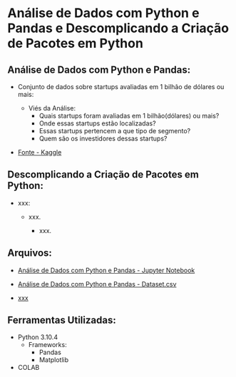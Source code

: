 # Análise de Dados com Python e Pandas e Descomplicando a Criação de Pacotes em Python

## Análise de Dados com Python e Pandas: 

- Conjunto de dados sobre startups avaliadas em 1 bilhão de dólares ou mais: 

  - Viés da Análise: 
    - Quais startups foram avaliadas em 1 bilhão(dólares) ou mais? 
    - Onde essas startups estão localizadas? 
    - Essas startups pertencem a que tipo de segmento? 
    - Quem são os investidores dessas startups?

- [Fonte - Kaggle](https://www.kaggle.com/datasets/thedevastator/startups-valued-at-1-billion-or-more?resource=download)


## Descomplicando a Criação de Pacotes em Python: 

- xxx: 

  - xxx.

    - xxx.


## Arquivos: 

- [Análise de Dados com Python e Pandas - Jupyter Notebook](https://github.com/bccalegari/python_developer_dio/blob/main/Tratamento%20de%20Dados/analise_dados_python_pandas.ipynb)

- [Análise de Dados com Python e Pandas - Dataset.csv](https://github.com/bccalegari/python_developer_dio/blob/main/Tratamento%20de%20Dados/unicorns.csv)

- [xxx](xxx)

## Ferramentas Utilizadas: 

- Python 3.10.4
  - Frameworks:
    - Pandas 
    - Matplotlib
- COLAB
